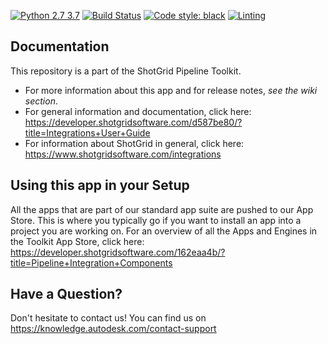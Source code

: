 [![Python 2.7 3.7](https://img.shields.io/badge/python-2.7%20%7C%203.7-blue.svg)](https://www.python.org/)
[![Build Status](https://dev.azure.com/shotgun-ecosystem/Toolkit/_apis/build/status/Configs/tk-config-rv?branchName=master)](https://dev.azure.com/shotgun-ecosystem/Toolkit/_build?definitionId=116&_a=summary)
[![Code style: black](https://img.shields.io/badge/code%20style-black-000000.svg)](https://github.com/psf/black)
[![Linting](https://img.shields.io/badge/PEP8%20by-Hound%20CI-a873d1.svg)](https://houndci.com)

## Documentation
This repository is a part of the ShotGrid Pipeline Toolkit.

- For more information about this app and for release notes, *see the wiki section*.
- For general information and documentation, click here: https://developer.shotgridsoftware.com/d587be80/?title=Integrations+User+Guide
- For information about ShotGrid in general, click here: https://www.shotgridsoftware.com/integrations

## Using this app in your Setup
All the apps that are part of our standard app suite are pushed to our App Store.
This is where you typically go if you want to install an app into a project you are
working on. For an overview of all the Apps and Engines in the Toolkit App Store,
click here: https://developer.shotgridsoftware.com/162eaa4b/?title=Pipeline+Integration+Components

## Have a Question?
Don't hesitate to contact us! You can find us on https://knowledge.autodesk.com/contact-support
